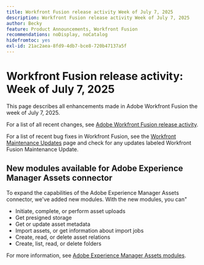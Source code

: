 ```yaml
---
title: Workfront Fusion release activity Week of July 7, 2025
description: Workfront Fusion release activity Week of July 7, 2025
author: Becky
feature: Product Announcements, Workfront Fusion
recommendations: noDisplay, noCatalog
hidefromtoc: yes
exl-id: 21ac2aea-8fd9-4db7-bce8-720b47137a5f
---
```

# Workfront Fusion release activity: Week of July 7, 2025

This page describes all enhancements made in Adobe Workfront Fusion the week of July 7, 2025.

For a list of all recent changes, see [Adobe Workfront Fusion release activity](/help/workfront-fusion/fusion-product-releases/fusion-release-activity.md).

For a list of recent bug fixes in Workfront Fusion, see the [Workfront Maintenance Updates](https://experienceleague.adobe.com/en/docs/workfront-known-issues/releases/current-updates) page and check for any updates labeled Workfront Fusion Maintenance Update.

## New modules available for Adobe Experience Manager Assets connector

To expand the capabilities of the Adobe Experience Manager Assets connector, we've added new modules. With the new modules, you can"

* Initiate, complete, or perform asset uploads
* Get presigned storage
* Get or update asset metadata
* Import assets, or get information about import jobs
* Create, read, or delete asset relations
* Create, list, read, or delete folders

For more information, see [Adobe Experience Manager Assets modules](/help/workfront-fusion/references/apps-and-modules/adobe-connectors/aem-assets-modules.md).
